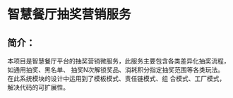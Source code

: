 # 智慧餐厅抽奖营销服务
## 简介：
本项目是智慧餐厅平台的抽奖营销微服务，此服务主要包含各类差异化抽奖流程，如通用抽奖、黑名单、
抽奖N次解锁奖品、消耗积分指定抽奖范围等各类玩法。在此系统模块的设计中运用到了模板模式、责任链模式、组
合模式、工厂模式，解决代码的可扩展性。